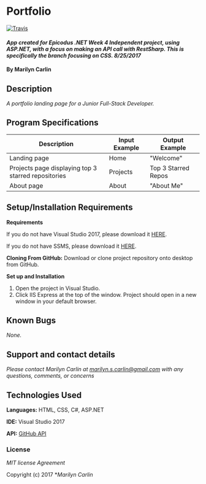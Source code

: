 # Portfolio
[![Travis](https://img.shields.io/travis/rust-lang/rust.svg?style=plastic)](https://github.com/mcarlin27/ASP.NET-portfolio)

#### _App created for Epicodus .NET Week 4 Independent project, using ASP.NET, with a focus on making an API call with RestSharp. This is specifically the branch focusing on CSS. 8/25/2017_

#### By **Marilyn Carlin**

## Description

_A portfolio landing page for a Junior Full-Stack Developer._

## Program Specifications

| Description  | Input Example | Output Example |
| ------------- | ------------- | ------------- |
| Landing page | Home | "Welcome" |
| Projects page displaying top 3 starred repositories | Projects | Top 3 Starred Repos |
| About page | About  | "About Me" |

## Setup/Installation Requirements

**Requirements**

If you do not have Visual Studio 2017, please download it [HERE](https://www.visualstudio.com/thank-you-downloading-visual-studio/?sku=Community&rel=15).

If you do not have SSMS, please download it [HERE](https://docs.microsoft.com/en-us/sql/ssms/download-sql-server-management-studio-ssms).

**Cloning From GitHub:** Download or clone project repository onto desktop from GitHub.

**Set up and Installation**
1. Open the project in Visual Studio.
2. Click IIS Express at the top of the window. Project should open in a new window in your default browser.

## Known Bugs

_None._

## Support and contact details

_Please contact Marilyn Carlin at marilyn.s.carlin@gmail.com with any questions, comments, or concerns_

## Technologies Used

**Languages:** HTML, CSS, C#, ASP.NET

**IDE:** Visual Studio 2017

**API:** [GitHub API](https://developer.github.com/v3/)

### License

*MIT license Agreement*

Copyright (c) 2017 **_Marilyn Carlin_*

